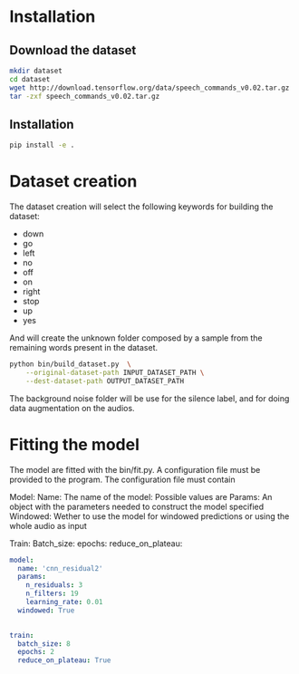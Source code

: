 # Installation


## Download the dataset
```bash
mkdir dataset
cd dataset
wget http://download.tensorflow.org/data/speech_commands_v0.02.tar.gz
tar -zxf speech_commands_v0.02.tar.gz
```

## Installation

```bash
pip install -e .
```

# Dataset creation
The dataset creation will select the following keywords for building the dataset:

* down
* go
* left
* no
* off
* on
* right
* stop 
* up 
* yes

And will create the unknown folder composed by a sample from the remaining words present in the dataset.

```bash
python bin/build_dataset.py  \
    --original-dataset-path INPUT_DATASET_PATH \
    --dest-dataset-path OUTPUT_DATASET_PATH
```    


The background noise folder will be use for the silence label, and for doing data augmentation on the audios.

# Fitting the model
The model are fitted with the bin/fit.py. A configuration file must be provided to the program. The configuration file must 
contain

Model:
    Name: The name of the model: Possible values are
    Params: An object with the parameters needed to construct the model specified
    Windowed: Wether to use the model for windowed predictions or using the whole audio as input

Train:
    Batch_size:
    epochs:
    reduce_on_plateau: 

```yaml
model:
  name: 'cnn_residual2'
  params:
    n_residuals: 3
    n_filters: 19
    learning_rate: 0.01
  windowed: True
    

train:
  batch_size: 8
  epochs: 2
  reduce_on_plateau: True
```
